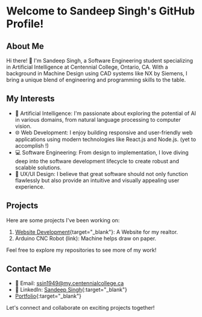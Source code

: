 # Welcome to Sandeep Singh's GitHub Profile!

## About Me

Hi there! 👋 I'm Sandeep Singh, a Software Engineering student specializing in Artificial Intelligence at Centennial College, Ontario, CA. With a background in Machine Design using CAD systems like NX by Siemens, I bring a unique blend of engineering and programming skills to the table.

## My Interests

- 🤖 Artificial Intelligence: I'm passionate about exploring the potential of AI in various domains, from natural language processing to computer vision.
- 🌐 Web Development: I enjoy building responsive and user-friendly web applications using modern technologies like React.js and Node.js. (yet to accomplish !)
- 💻 Software Engineering: From design to implementation, I love diving deep into the software development lifecycle to create robust and scalable solutions.
- 🎨 UX/UI Design: I believe that great software should not only function flawlessly but also provide an intuitive and visually appealing user experience.

## Projects

Here are some projects I've been working on:

1. [Website Development](https://sandeepsingh1010.github.io/WebInterface_FinalProject.github.io/){target="_blank"}: A Website for my realtor.
2. Arduino CNC Robot (link): Machine helps draw on paper.

Feel free to explore my repositories to see more of my work!

## Contact Me

- 📧 Email: ssin1949@my.centennialcollege.ca
- 🔗 LinkedIn: [Sandeep Singh](https://www.linkedin.com/in/sandeep-singh-1010/){:target="_blank"}
- [Portfolio](https://e.centennialcollege.ca/d2l/ep/6606/dashboard/index?ou=6606){:target="_blank"}

Let's connect and collaborate on exciting projects together!
